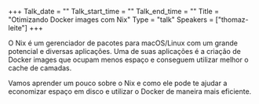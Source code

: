 +++
Talk_date = ""
Talk_start_time = ""
Talk_end_time = ""
Title = "Otimizando Docker images com Nix"
Type = "talk"
Speakers = ["thomaz-leite"]
+++

O Nix é um gerenciador de pacotes para macOS/Linux com um grande potencial e diversas aplicações. Uma de suas aplicações é a criação de Docker images que ocupam menos espaço e conseguem utilizar melhor o cache de camadas.

Vamos aprender um pouco sobre o Nix e como ele pode te ajudar a economizar espaço em disco e utilizar o Docker de maneira mais eficiente.